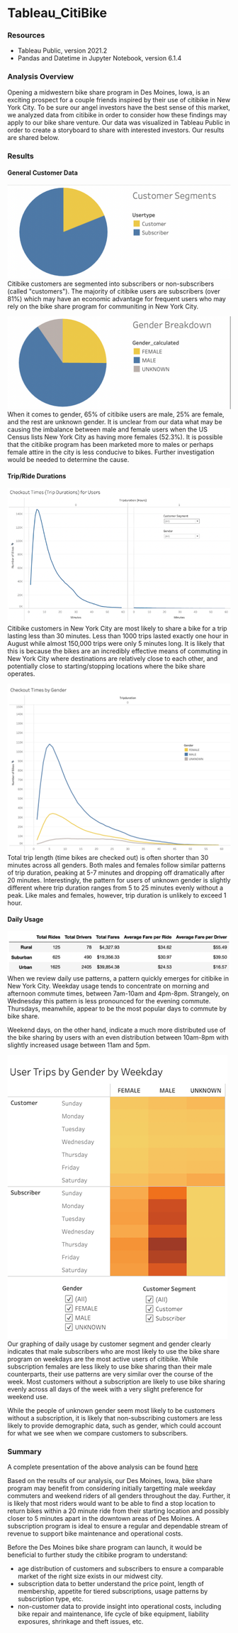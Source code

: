 # Tableau_CitiBike


### Resources
- Tableau Public, version 2021.2
- Pandas and Datetime in Jupyter Notebook, version 6.1.4

### Analysis Overview
Opening a midwestern bike share program in Des Moines, Iowa, is an exciting prospect for a couple friends inspired by their use of citibike in New York City. To be sure our angel investors have the best sense of this market, we analyzed data from citibike in order to consider how these findings may apply to our bike share venture. Our data was visualized in Tableau Public in order to create a storyboard to share with interested investors. Our results are shared below.


### Results
#### General Customer Data
![Image of General Customer Types](https://github.com/ozloty06/Tableau_CitiBike/blob/main/Customer_Segments.png) 
Citibike customers are segmented into subscribers or non-subscribers (called "customers"). The majority of citibike users are subscribers (over 81%) which may have an economic advantage for frequent users who may rely on the bike share program for communiting in New York City.

![Image of General Customer Types](https://github.com/ozloty06/Tableau_CitiBike/blob/main/Customer_Gender.png)
When it comes to gender, 65% of citibike users are male, 25% are female, and the rest are unknown gender. It is unclear from our data what may be causing the imbalance between male and female users when the US Census lists New York City as having more females (52.3%). It is possible that the citibike program has been marketed more to males or perhaps female attire in the city is less conducive to bikes. Further investigation would be needed to determine the cause.


#### Trip/Ride Durations
![Image of Trip/Ride Durations by Customer Types](https://github.com/ozloty06/Tableau_CitiBike/blob/main/Trip_Durations.png)
Citibike customers in New York City are most likely to share a bike for a trip lasting less than 30 minutes. Less than 1000 trips lasted exactly one hour in August while almost 150,000 trips were only 5 minutes long. It is likely that this is because the bikes are an incredibly effective means of commuting in New York City where destinations are relatively close to each other, and potentially close to starting/stopping locations where the bike share operates. 

![Image of Trip/Ride Durations by Gender](https://github.com/ozloty06/Tableau_CitiBike/blob/main/Checkout_byGenders.png)
Total trip length (time bikes are checked out) is often shorter than 30 minutes across all genders. Both males and females follow similar patterns of trip duration, peaking at 5-7 minutes and dropping off dramatically after 20 minutes. Interestingly, the pattern for users of unknown gender is slightly different where trip duration ranges from 5 to 25 minutes evenly without a peak. Like males and females, however, trip duration is unlikely to exceed 1 hour.


#### Daily Usage 
![Image of Trips/Rides by Day](https://github.com/ozloty06/PyBer_Analysis/blob/main/Analysis/Pyber_fare_by_city_DF.png)
When we review daily use patterns, a pattern quickly emerges for citibike in New York City. Weekday usage tends to concentrate on morning and afternoon commute times, between 7am-10am and 4pm-8pm. Strangely, on Wednesday this pattern is less pronounced for the evening commute. Thursdays, meanwhile, appear to be the most popular days to commute by bike share. 

Weekend days, on the other hand, indicate a much more distributed use of the bike sharing by users with an even distribution between 10am-8pm with slightly increased usage between 11am and 5pm. 

![Image of Trips/Rides by Customer Type by Day](https://github.com/ozloty06/Tableau_CitiBike/blob/main/Trips_by_Customer.png)
Our graphing of daily usage by customer segment and gender clearly indicates that male subscribers who are most likely to use the bike share program on weekdays are the most active users of citibike. While subscription females are less likely to use bike sharing than their male counterparts, their use patterns are very similar over the course of the week. Most customers without a subscription are likely to use bike sharing evenly across all days of the week with a very slight preference for weekend use.

While the people of unknown gender seem most likely to be customers without a subscription, it is likely that non-subscribing customers are less likely to provide demographic data, such as gender, which could account for what we see when we compare customers to subscribers. 


### Summary
A complete presentation of the above analysis can be found [here](https://public.tableau.com/app/profile/maggie6503/viz/Tableau_CitiBike-Analysis/Story1?publish=yes) 

Based on the results of our analysis, our Des Moines, Iowa, bike share program may benefit from considering initially targetting male weekday commuters and weekend riders of all genders throughout the day. Further, it is likely that most riders would want to be able to find a stop location to return bikes within a 20 minute ride from their starting location and possibly closer to 5 minutes apart in the downtown areas of Des Moines. A subscription program is ideal to ensure a regular and dependable stream of revenue to support bike maintenance and operational costs.

Before the Des Moines bike share program can launch, it would be beneficial to further study the citibike program to understand:
- age distribution of customers and subscribers to ensure a comparable market of the right size exists in our midwest city.
- subscription data to better understand the price point, length of membership, appetite for tiered subscriptions, usage patterns by subscription type, etc.
- non-customer data to provide insight into operational costs, including bike repair and maintenance, life cycle of bike equipment, liability exposures, shrinkage and theft issues, etc.




